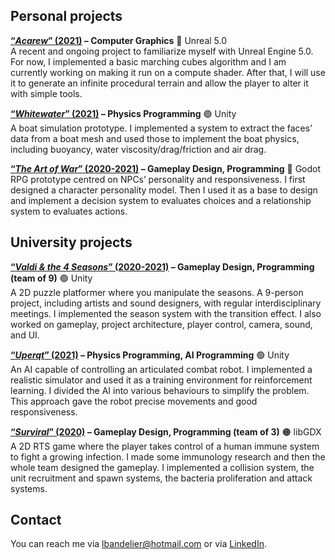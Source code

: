 ## Personal projects
__[“_Acarew_” (2021)](https://github.com/Bandlou/Acarew) – Computer Graphics__ 🔴 Unreal 5.0  
A recent and ongoing project to familiarize myself with Unreal Engine 5.0. For now, I implemented a basic marching cubes algorithm and I am currently working on making it run on a compute shader. After that, I will use it to generate an infinite procedural terrain and allow the player to alter it with simple tools.

__[“_Whitewater_” (2021)](https://github.com/Bandlou/whitewater) – Physics Programming__ 🟢 Unity  
A boat simulation prototype. I implemented a system to extract the faces’ data from a boat mesh and used those to implement the boat physics, including buoyancy, water viscosity/drag/friction and air drag.

__[“_The Art of War_” (2020-2021)](https://github.com/Bandlou/the-art-of-war) – Gameplay Design, Programming__ 🔵 Godot  
RPG prototype centred on NPCs’ personality and responsiveness. I first designed a character personality model. Then I used it as a base to design and implement a decision system to evaluates choices and a relationship system to evaluates actions.

## University projects
__[“_Valdi & the 4 Seasons_” (2020-2021)](https://github.com/Bandlou/university-projects#valdi--the-4-seasons) – Gameplay Design, Programming (team of 9)__ 🟢 Unity  
A 2D puzzle platformer where you manipulate the seasons. A 9-person project, including artists and sound designers, with regular interdisciplinary meetings. I implemented the season system with the transition effect. I also worked on gameplay, project architecture, player control, camera, sound, and UI.

__[“_Uperqt_” (2021)](https://github.com/Bandlou/university-projects#uperqt---ba-thesis) – Physics Programming, AI Programming__ 🟢 Unity  
An AI capable of controlling an articulated combat robot. I implemented a realistic simulator and used it as a training environment for reinforcement learning. I divided the AI into various behaviours to simplify the problem. This approach gave the robot precise movements and good responsiveness.

__[“_Surviral_” (2020)](https://github.com/Bandlou/university-projects#surviral) – Gameplay Design, Programming (team of 3)__ 🟠 libGDX  
A 2D RTS game where the player takes control of a human immune system to fight a growing infection. I made some immunology research and then the whole team designed the gameplay. I implemented a collision system, the unit recruitment and spawn systems, the bacteria proliferation and attack systems.

## Contact
You can reach me via lbandelier@hotmail.com or via [LinkedIn](https://www.linkedin.com/in/louis-bandelier/).
